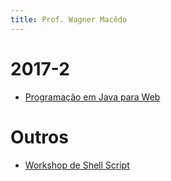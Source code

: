 ```yaml
---
title: Prof. Wagner Macêdo
---
```


# 2017-2

- [Programação em Java para Web](2017-2/pjw/)

# Outros

- [Workshop de Shell Script](workshop-shell/)
